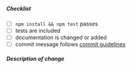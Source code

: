 <!--
Thank you for your pull request. Please review the below requirements.

Contributor guide: https://github.com/nodejs/node/blob/main/CONTRIBUTING.md
-->

##### Checklist
<!-- Remove items that do not apply. For completed items, change [ ] to [x]. -->

- [ ] `npm install && npm test` passes
- [ ] tests are included <!-- Bug fixes and new features should include tests -->
- [ ] documentation is changed or added
- [ ] commit message follows [commit guidelines](https://github.com/googleapis/release-please#how-should-i-write-my-commits)

##### Description of change
<!-- Provide a description of the change -->

